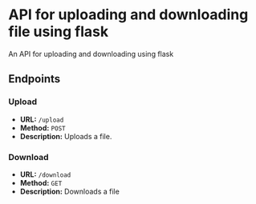 
# API for uploading and downloading file using flask

An API for uploading and downloading using flask

## Endpoints


### Upload

- **URL:** `/upload`
- **Method:** `POST`
- **Description:** Uploads a file.


### Download

- **URL:** `/download`
- **Method:** `GET`
- **Description:** Downloads a file

#


